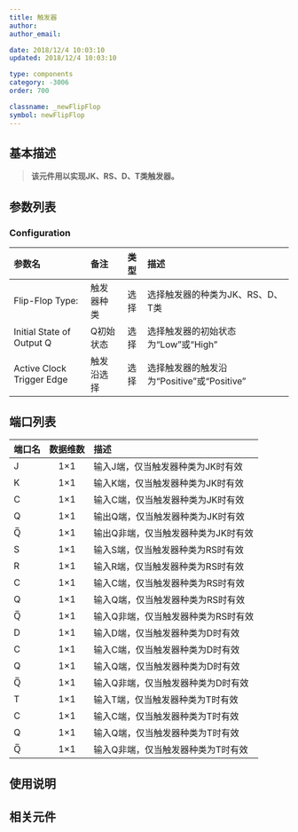 ```yaml
---
title: 触发器
author: 
author_email:

date: 2018/12/4 10:03:10
updated: 2018/12/4 10:03:10

type: components
category: -3006
order: 700

classname: _newFlipFlop
symbol: newFlipFlop
---
```

## 基本描述


> **该元件用以实现JK、RS、D、T类触发器。**

## 参数列表
### Configuration
| 参数名 | 备注 | 类型 | 描述 |
| :--- | :--- | :--: | :--- |
| Flip-Flop Type: | 触发器种类 | 选择 | 选择触发器的种类为JK、RS、D、T类 |
| Initial State of Output Q | Q初始状态 | 选择 | 选择触发器的初始状态为“Low”或“High” |
| Active Clock Trigger Edge | 触发沿选择 | 选择 | 选择触发器的触发沿为“Positive”或“Positive” |


## 端口列表

| 端口名 | 数据维数 | 描述 |
| :--- | :--:  | :--- |
| J | 1×1 |输入J端，仅当触发器种类为JK时有效 |
| K | 1×1 |输入K端，仅当触发器种类为JK时有效 |
| C | 1×1 |输入C端，仅当触发器种类为JK时有效 |
| Q | 1×1 |输出Q端，仅当触发器种类为JK时有效 |
| Q̅ | 1×1 | 输出Q非端，仅当触发器种类为JK时有效|
| S | 1×1 |输入S端，仅当触发器种类为RS时有效 |
| R | 1×1 |输入R端，仅当触发器种类为RS时有效 |
| C | 1×1 |输入C端，仅当触发器种类为RS时有效 |
| Q | 1×1 |输入Q端，仅当触发器种类为RS时有效 |
| Q̅ | 1×1 |输入Q非端，仅当触发器种类为RS时有效 |
| D | 1×1 |输入D端，仅当触发器种类为D时有效 |
| C | 1×1 |输入C端，仅当触发器种类为D时有效 |
| Q | 1×1 |输入Q端，仅当触发器种类为D时有效 |
| Q̅ | 1×1 |输入Q非端，仅当触发器种类为D时有效 |
| T | 1×1 |输入T端，仅当触发器种类为T时有效 |
| C | 1×1 |输入C端，仅当触发器种类为T时有效 |
| Q | 1×1 |输入Q端，仅当触发器种类为T时有效 |
| Q̅ | 1×1 |输入Q非端，仅当触发器种类为T时有效 |

## 使用说明



## 相关元件



